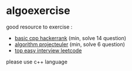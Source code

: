 # algoexercise

good resource to exercise :
- [basic cpp hackerrank](https://www.hackerrank.com/domains/cpp?filters%5Bdifficulty%5D%5B%5D=easy)  (min, solve 14 question)
- [algorithm projecteuler](https://projecteuler.net/archives) (min, solve 6 question)
- [top easy interview leetcode](https://leetcode.com/explore/interview/card/top-interview-questions-easy/)

please use c++ language
